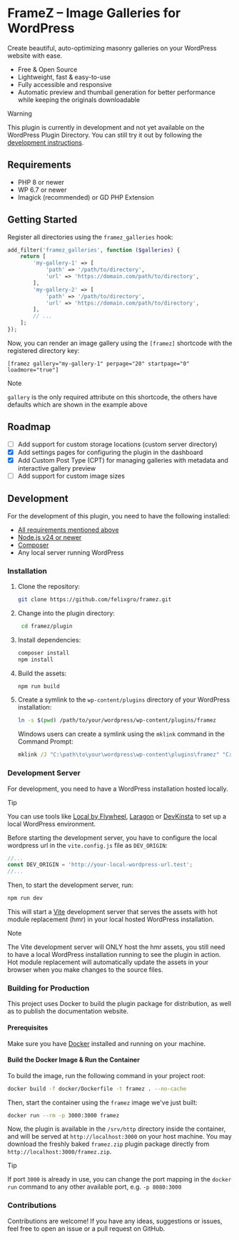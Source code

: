 # FrameZ – Image Galleries for WordPress

Create beautiful, auto-optimizing masonry galleries on your WordPress website with ease.

* Free & Open Source
* Lightweight, fast & easy-to-use
* Fully accessible and responsive
* Automatic preview and thumbail generation for better performance while keeping the originals downloadable

> [!WARNING]
> This plugin is currently in development and not yet available on the WordPress Plugin Directory. You can still try it out by following the [development instructions](#development).

## Requirements

* PHP 8 or newer
* WP 6.7 or newer
* Imagick (recommended) or GD PHP Extension

## Getting Started

Register all directories using the `framez_galleries` hook:

```php
add_filter('framez_galleries', function ($galleries) {
    return [
        'my-gallery-1' => [
            'path' => '/path/to/directory',
            'url' => 'https://domain.com/path/to/directory',
        ],
        'my-gallery-2' => [
            'path' => '/path/to/directory',
            'url' => 'https://domain.com/path/to/directory',
        ],
        // ...
    ];
});
```

Now, you can render an image gallery using the `[framez]` shortcode with the registered directory key:

```
[framez gallery="my-gallery-1" perpage="20" startpage="0" loadmore="true"]
```
> [!NOTE]
> `gallery` is the only required attribute on this shortcode, the others have defaults which are shown in the example above

## Roadmap
* [ ] Add support for custom storage locations (custom server directory)
* [X] Add settings pages for configuring the plugin in the dashboard 
* [X] Add Custom Post Type (CPT) for managing galleries with metadata and interactive gallery preview
* [ ] Add support for custom image sizes

## Development

For the development of this plugin, you need to have the following installed:

* [All requirements mentioned above](#requirements)
* [Node.js v24 or newer](https://nodejs.org/en/download/)
* [Composer](https://getcomposer.org/download/)
* Any local server running WordPress

### Installation

1. Clone the repository:
   ```bash
   git clone https://github.com/felixgro/framez.git
   ```
2. Change into the plugin directory:
   ```bash
    cd framez/plugin
    ```
3. Install dependencies:
    ```bash
    composer install
    npm install
    ```
4. Build the assets:
    ```bash
    npm run build
    ```
5. Create a symlink to the `wp-content/plugins` directory of your WordPress installation:
    ```bash
    ln -s $(pwd) /path/to/your/wordpress/wp-content/plugins/framez
    ```
    Windows users can create a symlink using the `mklink` command in the Command Prompt:
    ```cmd
    mklink /J "C:\path\to\your\wordpress\wp-content\plugins\framez" "C:\path\to\framez\plugin"
    ```

### Development Server

For development, you need to have a WordPress installation hosted locally.

> [!TIP]
> You can use tools like [Local by Flywheel](https://localwp.com/), [Laragon](https://laragon.org) or [DevKinsta](https://kinsta.com/devkinsta/) to set up a local WordPress environment.

Before starting the development server, you have to configure the local wordpress url in the `vite.config.js` file as `DEV_ORIGIN`:
```javascript
//...
const DEV_ORIGIN = 'http://your-local-wordpress-url.test';
//...
```

Then, to start the development server, run:
```bash
npm run dev
```

This will start a [Vite](https://vite.dev/) development server that serves the assets with hot module replacement (hmr) in your local hosted WordPress installation.

> [!NOTE]
> The Vite development server will ONLY host the hmr assets, you still need to have a local WordPress installation running to see the plugin in action. Hot module replacement will automatically update the assets in your browser when you make changes to the source files.

### Building for Production

This project uses Docker to build the plugin package for distribution, as well as to publish the documentation website.

#### Prerequisites

Make sure you have [Docker](https://www.docker.com/get-started) installed and running on your machine.

#### Build the Docker Image & Run the Container

To build the image, run the following command in your project root:

```bash
docker build -f docker/Dockerfile -t framez . --no-cache
```

Then, start the container using the `framez` image we've just built:

```bash
docker run --rm -p 3000:3000 framez
```

Now, the plugin is available in the `/srv/http` directory inside the container, and will be served at `http://localhost:3000` on your host machine. You may download the freshly baked `framez.zip` plugin package directly from `http://localhost:3000/framez.zip`. 

>[!TIP]
> If port `3000` is already in use, you can change the port mapping in the `docker run` command to any other available port, e.g. `-p 8080:3000`

### Contributions

Contributions are welcome! If you have any ideas, suggestions or issues, feel free to open an issue or a pull request on GitHub.


